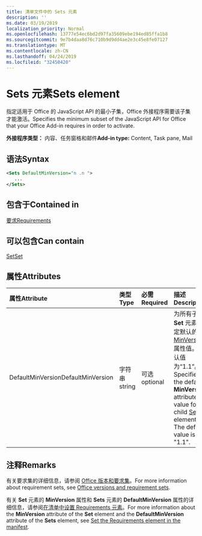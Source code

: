 ```yaml
---
title: 清单文件中的 Sets 元素
description: ''
ms.date: 03/19/2019
localization_priority: Normal
ms.openlocfilehash: 13777e54ec6bd2d97fa35609ebe194ed85ffa1b8
ms.sourcegitcommit: 9e7b4daa8d76c710b9d9dd4ae2e3c45e8fe07127
ms.translationtype: MT
ms.contentlocale: zh-CN
ms.lasthandoff: 04/24/2019
ms.locfileid: "32450420"
---
```

# <a name="sets-element"></a><span data-ttu-id="e45d6-102">Sets 元素</span><span class="sxs-lookup"><span data-stu-id="e45d6-102">Sets element</span></span>

<span data-ttu-id="e45d6-103">指定适用于 Office 的 JavaScript API 的最小子集，Office 外接程序需要该子集才能激活。</span><span class="sxs-lookup"><span data-stu-id="e45d6-103">Specifies the minimum subset of the JavaScript API for Office that your Office Add-in requires in order to activate.</span></span>

<span data-ttu-id="e45d6-104">**外接程序类型：** 内容、任务窗格和邮件</span><span class="sxs-lookup"><span data-stu-id="e45d6-104">**Add-in type:** Content, Task pane, Mail</span></span>

## <a name="syntax"></a><span data-ttu-id="e45d6-105">语法</span><span class="sxs-lookup"><span data-stu-id="e45d6-105">Syntax</span></span>

```XML
<Sets DefaultMinVersion="n .n ">
   ...
</Sets>
```

## <a name="contained-in"></a><span data-ttu-id="e45d6-106">包含于</span><span class="sxs-lookup"><span data-stu-id="e45d6-106">Contained in</span></span>

[<span data-ttu-id="e45d6-107">要求</span><span class="sxs-lookup"><span data-stu-id="e45d6-107">Requirements</span></span>](requirements.md)

## <a name="can-contain"></a><span data-ttu-id="e45d6-108">可以包含</span><span class="sxs-lookup"><span data-stu-id="e45d6-108">Can contain</span></span>

[<span data-ttu-id="e45d6-109">Set</span><span class="sxs-lookup"><span data-stu-id="e45d6-109">Set</span></span>](set.md)

## <a name="attributes"></a><span data-ttu-id="e45d6-110">属性</span><span class="sxs-lookup"><span data-stu-id="e45d6-110">Attributes</span></span>

|<span data-ttu-id="e45d6-111">**属性**</span><span class="sxs-lookup"><span data-stu-id="e45d6-111">**Attribute**</span></span>|<span data-ttu-id="e45d6-112">**类型**</span><span class="sxs-lookup"><span data-stu-id="e45d6-112">**Type**</span></span>|<span data-ttu-id="e45d6-113">**必需**</span><span class="sxs-lookup"><span data-stu-id="e45d6-113">**Required**</span></span>|<span data-ttu-id="e45d6-114">**描述**</span><span class="sxs-lookup"><span data-stu-id="e45d6-114">**Description**</span></span>|
|:-----|:-----|:-----|:-----|
|<span data-ttu-id="e45d6-115">DefaultMinVersion</span><span class="sxs-lookup"><span data-stu-id="e45d6-115">DefaultMinVersion</span></span>|<span data-ttu-id="e45d6-116">字符串</span><span class="sxs-lookup"><span data-stu-id="e45d6-116">string</span></span>|<span data-ttu-id="e45d6-117">可选</span><span class="sxs-lookup"><span data-stu-id="e45d6-117">optional</span></span>|<span data-ttu-id="e45d6-p101">为所有子 **Set** 元素指定默认的 [MinVersion](set.md) 属性值。默认值为“1.1”。</span><span class="sxs-lookup"><span data-stu-id="e45d6-p101">Specifies the default  **MinVersion** attribute value for all child [Set](set.md) elements. The default value is "1.1".</span></span>|

## <a name="remarks"></a><span data-ttu-id="e45d6-120">注释</span><span class="sxs-lookup"><span data-stu-id="e45d6-120">Remarks</span></span>

<span data-ttu-id="e45d6-121">有关要求集的详细信息，请参阅 [Office 版本和要求集](/office/dev/add-ins/develop/office-versions-and-requirement-sets)。</span><span class="sxs-lookup"><span data-stu-id="e45d6-121">For more information about requirement sets, see [Office versions and requirement sets](/office/dev/add-ins/develop/office-versions-and-requirement-sets).</span></span>

<span data-ttu-id="e45d6-122">有关 **Set** 元素的 **MinVersion** 属性和 **Sets** 元素的 **DefaultMinVersion** 属性的详细信息，请参阅[在清单中设置 Requirements 元素](/office/dev/add-ins/develop/specify-office-hosts-and-api-requirements#set-the-requirements-element-in-the-manifest)。</span><span class="sxs-lookup"><span data-stu-id="e45d6-122">For more information about the  **MinVersion** attribute of the **Set** element and the **DefaultMinVersion** attribute of the **Sets** element, see [Set the Requirements element in the manifest](/office/dev/add-ins/develop/specify-office-hosts-and-api-requirements#set-the-requirements-element-in-the-manifest).</span></span>

